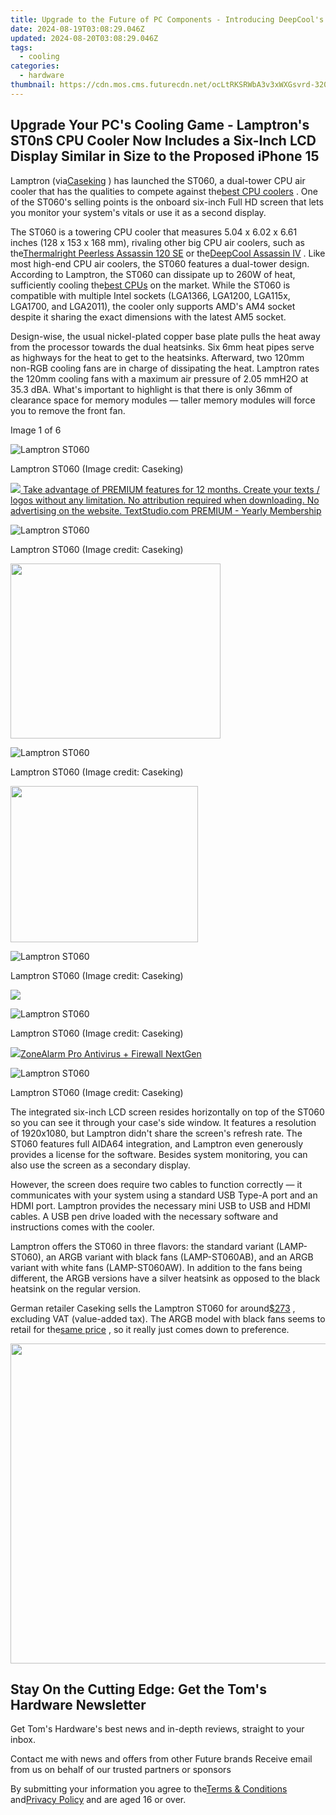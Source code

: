 ```yaml
---
title: Upgrade to the Future of PC Components - Introducing DeepCool's Advanced Coolers, PSUs & Fans with Customizable Pixel Silicone Decorations
date: 2024-08-19T03:08:29.046Z
updated: 2024-08-20T03:08:29.046Z
tags:
  - cooling
categories:
  - hardware
thumbnail: https://cdn.mos.cms.futurecdn.net/ocLtRKSRWbA3v3xWXGsvrd-320-80.jpg
---
```


## Upgrade Your PC's Cooling Game - Lamptron's ST0nS CPU Cooler Now Includes a Six-Inch LCD Display Similar in Size to the Proposed iPhone 15

Lamptron (via[Caseking](https://go.redirectingat.com/?id=92X1584492&xcust=tomshardware%5Fus%5F6332954442103309076&xs=1&url=https%3A%2F%2Fwww.caseking.de%2Flamptron-st060-dual-120-mm-towerkuehler-6-zoll-display-schwarz-luls-381.html&sref=https%3A%2F%2Fwww.tomshardware.com%2Fpc-components%2Fcooling%2Flamptrons-new-cpu-cooler-has-a-screen-as-big-as-the-iphone-15-st060-sports-a-six-inch-lcd-with-a-1920x1080-resolution-that-functions-as-a-second-display) ) has launched the ST060, a dual-tower CPU air cooler that has the qualities to compete against the[best CPU coolers](https://www.tomshardware.com/reviews/best-cpu-coolers,4181.html) . One of the ST060's selling points is the onboard six-inch Full HD screen that lets you monitor your system's vitals or use it as a second display.

 The ST060 is a towering CPU cooler that measures 5.04 x 6.02 x 6.61 inches (128 x 153 x 168 mm), rivaling other big CPU air coolers, such as the[Thermalright Peerless Assassin 120 SE](https://www.tomshardware.com/reviews/best-cpu-coolers,4181.html) or the[DeepCool Assassin IV](https://www.tomshardware.com/reviews/deepcool-assassin-iv) . Like most high-end CPU air coolers, the ST060 features a dual-tower design. According to Lamptron, the ST060 can dissipate up to 260W of heat, sufficiently cooling the[best CPUs](https://www.tomshardware.com/reviews/best-cpus,3986.html) on the market. While the ST060 is compatible with multiple Intel sockets (LGA1366, LGA1200, LGA115x, LGA1700, and LGA2011), the cooler only supports AMD's AM4 socket despite it sharing the exact dimensions with the latest AM5 socket.

 Design-wise, the usual nickel-plated copper base plate pulls the heat away from the processor towards the dual heatsinks. Six 6mm heat pipes serve as highways for the heat to get to the heatsinks. Afterward, two 120mm non-RGB cooling fans are in charge of dissipating the heat. Lamptron rates the 120mm cooling fans with a maximum air pressure of 2.05 mmH2O at 35.3 dBA. What's important to highlight is that there is only 36mm of clearance space for memory modules — taller memory modules will force you to remove the front fan.

 Image 1 of 6

![Lamptron ST060](https://vanilla.futurecdn.net/cyclingnews/media/img/missing-image.svg)

Lamptron ST060  (Image credit: Caseking)

<!-- affiliate ads begin -->
<a href="https://secure.textstudio.com/order/checkout.php?PRODS=35633309&QTY=1&AFFILIATE=108875&CART=1"> <img src="https://secure.avangate.com/images/merchant/d6eb8222c9718486bdabce8b897380f7/products/3_premium-icon.png" border="0"> Take advantage of PREMIUM features for 12 months. 
Create your texts / logos without any limitation. 
No attribution required when downloading. 
No advertising on the website. 
 TextStudio.com  PREMIUM - Yearly Membership</a>
<!-- affiliate ads end -->
![Lamptron ST060](https://vanilla.futurecdn.net/cyclingnews/media/img/missing-image.svg)

Lamptron ST060  (Image credit: Caseking)

<!-- affiliate ads begin -->
<a href="https://laganoo.pxf.io/c/5597632/1657397/16446" target="_top" id="1657397"><img src="//a.impactradius-go.com/display-ad/16446-1657397" border="0" alt="" width="336" height="280"/></a><img height="0" width="0" src="https://imp.pxf.io/i/5597632/1657397/16446" style="position:absolute;visibility:hidden;" border="0" />
<!-- affiliate ads end -->
![Lamptron ST060](https://vanilla.futurecdn.net/cyclingnews/media/img/missing-image.svg)

Lamptron ST060  (Image credit: Caseking)

<!-- affiliate ads begin -->
<a href="https://dhgate.sjv.io/c/5597632/1678785/12108" target="_top" id="1678785"><img src="//a.impactradius-go.com/display-ad/12108-1678785" border="0" alt="" width="300" height="250"/></a>
<!-- affiliate ads end -->
![Lamptron ST060](https://vanilla.futurecdn.net/cyclingnews/media/img/missing-image.svg)

Lamptron ST060  (Image credit: Caseking)

<!-- affiliate ads begin -->
<a href="https://shop.mondly.com/affiliate.php?ACCOUNT=ATISTUDI&AFFILIATE=108875&PATH=https%3A%2F%2Fwww.mondly.com%3FAFFILIATE%3D108875%26RESOURCE%3D%2BBusiness%2B970x90%2B"><img src="https://secure.avangate.com/images/merchant/69c418c33ec2e1a4267fa9bb77fa1428/business-970x90.gif" border="0"></a>
<!-- affiliate ads end -->
![Lamptron ST060](https://vanilla.futurecdn.net/cyclingnews/media/img/missing-image.svg)

Lamptron ST060  (Image credit: Caseking)

<!-- affiliate ads begin -->
<a href="https://estore.zonealarm.com/order/checkout.php?PRODS=38658749&QTY=1&AFFILIATE=108875&CART=1"><img src="https://sc1.checkpoint.com/sc1/za/images/boxes/pa_500.png" border="0">ZoneAlarm Pro Antivirus + Firewall NextGen</a>
<!-- affiliate ads end -->
![Lamptron ST060](https://vanilla.futurecdn.net/cyclingnews/media/img/missing-image.svg)

Lamptron ST060  (Image credit: Caseking)

 The integrated six-inch LCD screen resides horizontally on top of the ST060 so you can see it through your case's side window. It features a resolution of 1920x1080, but Lamptron didn't share the screen's refresh rate. The ST060 features full AIDA64 integration, and Lamptron even generously provides a license for the software. Besides system monitoring, you can also use the screen as a secondary display.

 However, the screen does require two cables to function correctly — it communicates with your system using a standard USB Type-A port and an HDMI port. Lamptron provides the necessary mini USB to USB and HDMI cables. A USB pen drive loaded with the necessary software and instructions comes with the cooler.

 Lamptron offers the ST060 in three flavors: the standard variant (LAMP-ST060), an ARGB variant with black fans (LAMP-ST060AB), and an ARGB variant with white fans (LAMP-ST060AW). In addition to the fans being different, the ARGB versions have a silver heatsink as opposed to the black heatsink on the regular version.

 German retailer Caseking sells the Lamptron ST060 for around[$273](https://go.redirectingat.com/?id=92X1584492&xcust=tomshardware%5Fus%5F1459285694511670858&xs=1&url=https%3A%2F%2Fwww.caseking.de%2Flamptron-st060-dual-120-mm-towerkuehler-6-zoll-display-schwarz-luls-381.html&sref=https%3A%2F%2Fwww.tomshardware.com%2Fpc-components%2Fcooling%2Flamptrons-new-cpu-cooler-has-a-screen-as-big-as-the-iphone-15-st060-sports-a-six-inch-lcd-with-a-1920x1080-resolution-that-functions-as-a-second-display) , excluding VAT (value-added tax). The ARGB model with black fans seems to retail for the[same price](https://go.redirectingat.com/?id=92X1584492&xcust=tomshardware%5Fus%5F9735574776972625510&xs=1&url=https%3A%2F%2Fwww.caseking.de%2Flamptron-st060-dual-120-mm-towerkuehler-argb-mit-6-zoll-display-schwarz-luls-382.html&sref=https%3A%2F%2Fwww.tomshardware.com%2Fpc-components%2Fcooling%2Flamptrons-new-cpu-cooler-has-a-screen-as-big-as-the-iphone-15-st060-sports-a-six-inch-lcd-with-a-1920x1080-resolution-that-functions-as-a-second-display) , so it really just comes down to preference.

<!-- affiliate ads begin -->
<a href="https://ephamedtechinc.pxf.io/c/5597632/2095369/26400" target="_top" id="2095369"><img src="//a.impactradius-go.com/display-ad/26400-2095369" border="0" alt="" width="1024" height="512"/></a><img height="0" width="0" src="https://imp.pxf.io/i/5597632/2095369/26400" style="position:absolute;visibility:hidden;" border="0" />
<!-- affiliate ads end -->
## Stay On the Cutting Edge: Get the Tom's Hardware Newsletter

 Get Tom's Hardware's best news and in-depth reviews, straight to your inbox.

 Contact me with news and offers from other Future brands  Receive email from us on behalf of our trusted partners or sponsors

 By submitting your information you agree to the[Terms & Conditions](https://futureplc.com/terms-conditions/) and[Privacy Policy](https://futureplc.com/privacy-policy/) and are aged 16 or over.


<ins class="adsbygoogle"
     style="display:block"
     data-ad-format="autorelaxed"
     data-ad-client="ca-pub-7571918770474297"
     data-ad-slot="1223367746"></ins>



<ins class="adsbygoogle"
     style="display:block"
     data-ad-client="ca-pub-7571918770474297"
     data-ad-slot="8358498916"
     data-ad-format="auto"
     data-full-width-responsive="true"></ins>


